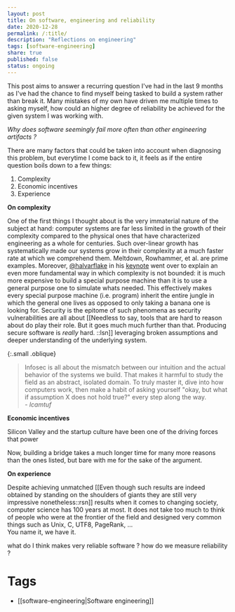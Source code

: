 ```yaml
---
layout: post
title: On software, engineering and reliability
date: 2020-12-28
permalink: /:title/
description: "Reflections on engineering"
tags: [software-engineering]
share: true
published: false
status: ongoing
---
```


This post aims to answer a recurring question I've had in the last 9 months as 
I've had the chance to find myself being tasked to build a system rather than
break it. Many mistakes of my own have driven me multiple times to asking
myself, how could an higher degree of reliability be achieved for the given
system I was working with.

_Why does software seemingly fail more often than other engineering artifacts ?_

There are many factors that could be taken into account when diagnosing this
problem, but everytime I come back to it, it feels as if the entire question
boils down to a few things:

1. Complexity
2. Economic incentives
3. Experience

**On complexity**

One of the first things I thought about is the very immaterial nature of the
subject at hand:
computer systems are far less limited in the growth of their complexity 
compared to the physical ones that have characterized engineering as 
a whole for centuries. Such over-linear growth has systematically 
made our systems grow in their complexity at a much faster rate at 
which we comprehend them. Meltdown, Rowhammer, et al. are prime examples.
Moreover, [@halvarflake](twitter.com/halvarflake)
in his [keynote]() went over to explain an even more fundamental
way in which complexity is not bounded: it is much more expensive to
build a special purpose machine than it is to use a general purpose one to simulate
whats needed. This effectively makes every special purpose machine
(i.e. program) inherit the entire jungle in which the general one lives as opposed to
only taking a banana one is looking for. Security is the epitome of such
phenomena as security vulnerabilities are all about [[Needless to say, tools that are hard to reason about do play their role. But it goes much much further than that. Producing secure software is _really_ hard.
::lsn]] leveraging
broken assumptions and deeper understanding of the underlying system.

{:.small .oblique}
> Infosec is all about the mismatch between our intuition and the actual behavior of the systems we build. That makes it harmful to study the field as an abstract, isolated domain. To truly master it, dive into how computers work, then make a habit of asking yourself "okay, but what if assumption X does not hold true?" every step along the way.  
> <cite> - lcamtuf</cite>

**Economic incentives**

Silicon Valley and the startup culture have been one of the driving forces that power
<!-- Due to the lack of regulation of the field, the potential financial upside and, -->
<!-- for the most part, lack of rigid processes to adhere to software could be -->
<!-- developed at a much higher speed than a bridge would.  -->


Now, building a bridge
takes a much longer time for many more reasons than the ones listed, but bare
with me for the sake of the argument. 

**On experience**

Despite achieving unmatched [[Even though such results are indeed obtained by standing on the shoulders of giants they are still very impressive nonetheless::rsn]] results when it comes to changing society,
computer science has 100 years at most. It does not take too much to think of
people who were at the frontier of the field and designed very common things
such as Unix, C, UTF8, PageRank, ...  
You name it, we have it.

<!-- - Fundamental limits of computation (Limits of Turing machines, Incompleteness theorems) -->

what do I think makes very reliable software ?
how do we measure reliability ?


# Tags
- [[software-engineering|Software engineering]]